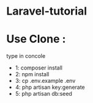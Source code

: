 # Laravel-tutorial

# Use Clone : 
type in concole

- 1: composer install
- 2: npm install
- 3: cp .env.example .env
- 4: php artisan key:generate
- 5: php artisan db:seed
